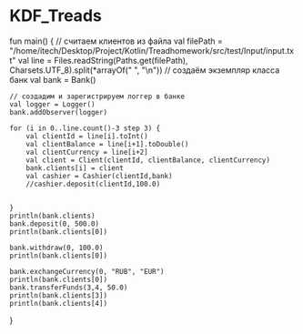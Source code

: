 # KDF_Treads

fun main() {
    // считаем клиентов из файла
    val filePath = "/home/itech/Desktop/Project/Kotlin/Treadhomework/src/test/Input/input.txt"
    val line = Files.readString(Paths.get(filePath), Charsets.UTF_8).split(*arrayOf(" ", "\n"))
    // создаём экземпляр класса банк
    val bank = Bank()


    // создадим и зарегистрируем логгер в банке
    val logger = Logger()
    bank.addObserver(logger)

    for (i in 0..line.count()-3 step 3) {
        val clientId = line[i].toInt()
        val clientBalance = line[i+1].toDouble()
        val clientCurrency = line[i+2]
        val client = Client(clientId, clientBalance, clientCurrency)
        bank.clients[i] = client
        val cashier = Cashier(clientId,bank)
        //cashier.deposit(clientId,100.0)


    }
    println(bank.clients)
    bank.deposit(0, 500.0)
    println(bank.clients[0])

    bank.withdraw(0, 100.0)
    println(bank.clients[0])

    bank.exchangeCurrency(0, "RUB", "EUR")
    println(bank.clients[0])
    bank.transferFunds(3,4, 50.0)
    println(bank.clients[3])
    println(bank.clients[4])
}
